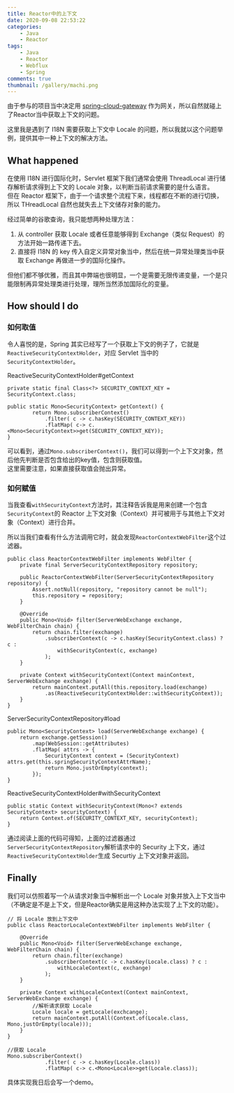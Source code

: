 ```yaml
---
title: Reactor中的上下文
date: 2020-09-08 22:53:22
categories: 
    - Java
    - Reactor
tags: 
    - Java
    - Reactor
    - Webflux
    - Spring
comments: true
thumbnail: /gallery/machi.png
---
```

由于参与的项目当中决定用 [spring-cloud-gateway](https://github.com/spring-cloud/spring-cloud-gateway) 作为网关，所以自然就碰上了Reactor当中获取上下文的问题。    

这里我是遇到了 I18N 需要获取上下文中 Locale 的问题，所以我就以这个问题举例，提供其中一种上下文的解决方法。  
<!--more-->

## What happened
在使用 I18N 进行国际化时，Servlet 框架下我们通常会使用 ThreadLocal 进行储存解析请求得到上下文的 Locale 对象，以判断当前请求需要的是什么语言。  
但在 Reactor 框架下，由于一个请求整个流程下来，线程都在不断的进行切换，所以 THreadLocal 自然也就失去上下文储存对象的能力。

经过简单的谷歌查询，我只能想两种处理方法：  

1. 从 controller 获取 Locale 或者任意能够得到 Exchange（类似 Request）的方法开始一路传递下去。
2. 直接将 I18N 的 key 传入自定义异常对象当中，然后在统一异常处理类当中获取 Exchange 再做进一步的国际化操作。
    
但他们都不够优雅，而且其中弊端也很明显，一个是需要无限传递变量，一个是只能限制再异常处理类进行处理，理所当然添加国际化的变量。

## How should I do
### 如何取值
令人喜悦的是，Spring 其实已经写了一个获取上下文的例子了，它就是`ReactiveSecurityContextHolder`，对应 Servlet 当中的`SecurityContextHolder`。

ReactiveSecurityContextHolder#getContext
```
private static final Class<?> SECURITY_CONTEXT_KEY = SecurityContext.class;

public static Mono<SecurityContext> getContext() {
        return Mono.subscriberContext()
            .filter( c -> c.hasKey(SECURITY_CONTEXT_KEY))       
            .flatMap( c-> c.<Mono<SecurityContext>>get(SECURITY_CONTEXT_KEY));
}
```
可以看到，通过`Mono.subscriberContext()`，我们可以得到一个上下文对象，然后他先判断是否包含给出的key值，包含则获取值。  
这里需要注意，如果直接获取值会抛出异常。   


### 如何赋值    
当我查看`withSecurityContext`方法时，其注释告诉我是用来创建一个包含`SecurityContext`的 Reactor 上下文对象（Context）并可被用于与其他上下文对象（Context）进行合并。  

所以当我们查看有什么方法调用它时，就会发现`ReactorContextWebFilter`这个过滤器。
```
public class ReactorContextWebFilter implements WebFilter {
    private final ServerSecurityContextRepository repository;

    public ReactorContextWebFilter(ServerSecurityContextRepository repository) {
        Assert.notNull(repository, "repository cannot be null");
        this.repository = repository;
    }

    @Override
    public Mono<Void> filter(ServerWebExchange exchange, WebFilterChain chain) {
        return chain.filter(exchange)
            .subscriberContext(c -> c.hasKey(SecurityContext.class) ? c :
                withSecurityContext(c, exchange)
            );
    }

    private Context withSecurityContext(Context mainContext, ServerWebExchange exchange) {
        return mainContext.putAll(this.repository.load(exchange)
            .as(ReactiveSecurityContextHolder::withSecurityContext));
    }
}
```
ServerSecurityContextRepository#load
```
public Mono<SecurityContext> load(ServerWebExchange exchange) {
    return exchange.getSession()
        .map(WebSession::getAttributes)
        .flatMap( attrs -> {
            SecurityContext context = (SecurityContext) attrs.get(this.springSecurityContextAttrName);
            return Mono.justOrEmpty(context);
        });
}
```
ReactiveSecurityContextHolder#withSecurityContext
```
public static Context withSecurityContext(Mono<? extends SecurityContext> securityContext) {
    return Context.of(SECURITY_CONTEXT_KEY, securityContext);
}
```
通过阅读上面的代码可得知，上面的过滤器通过`ServerSecurityContextRepository`解析请求中的 Security 上下文，通过`ReactiveSecurityContextHolder`生成 Securtiy 上下文对象并返回。

## Finally
我们可以仿照着写一个从请求对象当中解析出一个 Locale 对象并放入上下文当中（不确定是不是上下文，但是Reactor确实是用这种办法实现了上下文的功能）。  
```
// 将 Locale 放到上下文中
public class ReactorLocaleContextWebFilter implements WebFilter {
    
    @Override
    public Mono<Void> filter(ServerWebExchange exchange, WebFilterChain chain) {
        return chain.filter(exchange)
            .subscriberContext(c -> c.hasKey(Locale.class) ? c :
                withLocaleContext(c, exchange)
            );
    }

    private Context withLocaleContext(Context mainContext, ServerWebExchange exchange) {
        //解析请求获取 Locale 
        Locale locale = getLocale(exchcange);
        return mainContext.putAll(Context.of(Locale.class, Mono.justOrEmpty(locale)));
    }
}

//获取 Locale
Mono.subscriberContext()
            .filter( c -> c.hasKey(Locale.class))       
            .flatMap( c-> c.<Mono<Locale>>get(Locale.class));
```


具体实现我日后会写一个demo。
    
